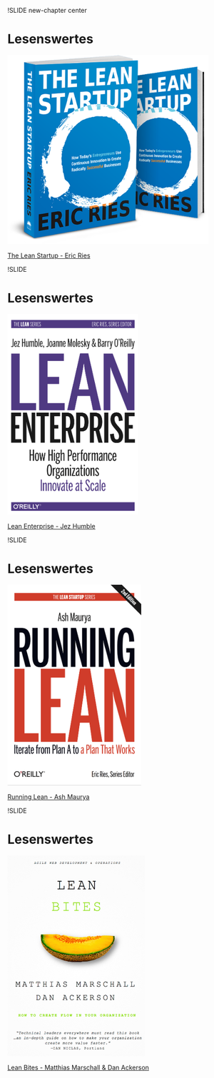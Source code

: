 !SLIDE new-chapter center

# Lesenswertes

<img src="lean_book_book.png" width="450px">

[The Lean Startup - Eric Ries](http://theleanstartup.com/book)



!SLIDE

# Lesenswertes

<img src="lean_enterprise.jpg" height="450px">

[Lean Enterprise - Jez Humble](http://shop.oreilly.com/product/0636920030355.do)



!SLIDE

# Lesenswertes

<img src="running_lean.png" height="450px">

[Running Lean - Ash Maurya](http://ashmaurya.com)



!SLIDE

# Lesenswertes

<img src="lean_bites.jpg" height="450px">

[Lean Bites - Matthias Marschall & Dan Ackerson](http://leanpub.com/lean-bites)
